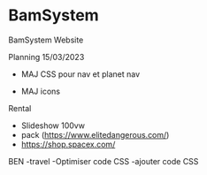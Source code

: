# BamSystem
BamSystem Website

Planning 15/03/2023
- MAJ CSS pour nav et planet nav

- MAJ icons


Rental 

- Slideshow 100vw
- pack (https://www.elitedangerous.com/)
- https://shop.spacex.com/

BEN -travel
-Optimiser code CSS
-ajouter code CSS